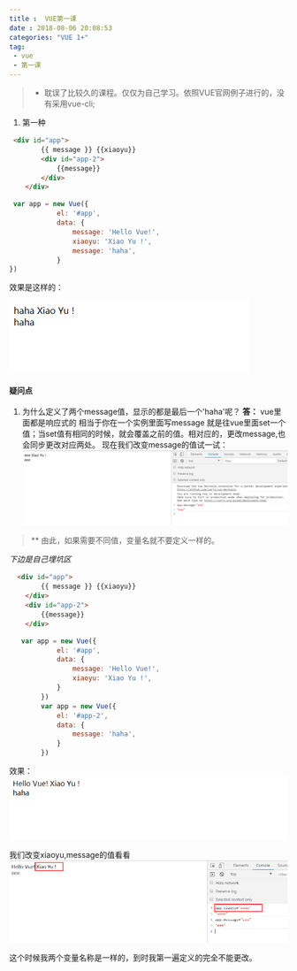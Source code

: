 ```yaml
---
title :  VUE第一课
date : 2018-08-06 20:08:53
categories: "VUE 1+"
tag:
 - vue 
 - 第一课
---
```

>*  耽误了比较久的课程。仅仅为自己学习。依照VUE官网例子进行的，没有采用vue-cli;

1. 第一种

```html
 <div id="app">
        {{ message }} {{xiaoyu}}
        <div id="app-2">
            {{message}}
        </div>
    </div>
```
<!--more-->

```javascript
 var app = new Vue({
            el: '#app',
            data: {
                message: 'Hello Vue!',
                xiaoyu: 'Xiao Yu !',
                message: 'haha',
            }
})
```
效果是这样的：

![VUE-第一课](/images/vue/20180903-1.png)

#### 疑问点
1. 为什么定义了两个message值，显示的都是最后一个'haha'呢？
**答：** vue里面都是响应式的  相当于你在一个实例里面写message 就是往vue里面set一个值；当set值有相同的时候，就会覆盖之前的值。相对应的，更改message,也会同步更改对应两处。
现在我们改变message的值试一试：
![VUE-第一课](/images/vue/20180903-2.png)

>**  由此，如果需要不同值，变量名就不要定义一样的。

_下边是自己埋坑区_


```html
  <div id="app">
        {{ message }} {{xiaoyu}}
    </div>
    <div id="app-2">
        {{message}}
    </div>
```
```javascript
   var app = new Vue({
            el: '#app',
            data: {
                message: 'Hello Vue!',
                xiaoyu: 'Xiao Yu !',
            }
        })
        var app = new Vue({
            el: '#app-2',
            data: {
                message: 'haha',
            }
        })
```
效果：
![VUE-第一课](/images/vue/20180903-3.png)

我们改变xiaoyu,message的值看看
![VUE-第一课](/images/vue/20180903-4.png)

这个时候我两个变量名称是一样的，到时我第一遍定义的完全不能更改。

